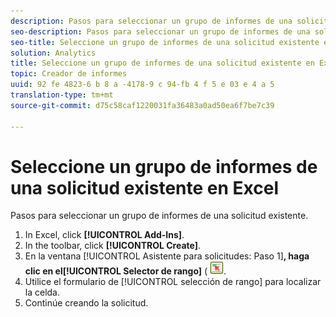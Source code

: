 ```yaml
---
description: Pasos para seleccionar un grupo de informes de una solicitud existente.
seo-description: Pasos para seleccionar un grupo de informes de una solicitud existente.
seo-title: Seleccione un grupo de informes de una solicitud existente en Excel
solution: Analytics
title: Seleccione un grupo de informes de una solicitud existente en Excel
topic: Creador de informes
uuid: 92 fe 4823-6 b 8 a -4178-9 c 94-fb 4 f 5 e 03 e 4 a 5
translation-type: tm+mt
source-git-commit: d75c58caf1220031fa36483a0ad50ea6f7be7c39

---
```



# Seleccione un grupo de informes de una solicitud existente en Excel

Pasos para seleccionar un grupo de informes de una solicitud existente.

1. In Excel, click **[!UICONTROL Add-Ins]**.
1. In the toolbar, click **[!UICONTROL Create]**.
1. En la ventana [!UICONTROL Asistente para solicitudes: Paso 1]**, haga clic en el[!UICONTROL Selector de rango]** ( ![](assets/select_cell_icon.png).
1. Utilice el formulario de [!UICONTROL selección de rango] para localizar la celda.
1. Continúe creando la solicitud.
